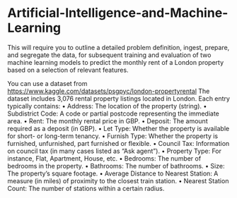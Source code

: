 # Artificial-Intelligence-and-Machine-Learning

This will require you to outline a detailed problem definition, ingest, prepare, and segregate the 
data, for subsequent training and evaluation of two machine learning models to predict the 
monthly rent of a London property based on a selection of relevant features. 

You can use a dataset from https://www.kaggle.com/datasets/psgpyc/london-propertyrental
The dataset includes 3,076 rental property listings located in London. Each entry typically contains: 
• Address: The location of the property (string). 
• Subdistrict Code: A code or partial postcode representing the immediate area. 
• Rent: The monthly rental price in GBP. 
• Deposit: The amount required as a deposit (in GBP). 
• Let Type: Whether the property is available for short- or long-term tenancy. 
• Furnish Type: Whether the property is furnished, unfurnished, part furnished or flexible. 
• Council Tax: Information on council tax (in many cases listed as “Ask agent”). 
• Property Type: For instance, Flat, Apartment, House, etc. 
• Bedrooms: The number of bedrooms in the property. 
• Bathrooms: The number of bathrooms. 
• Size: The property’s square footage. 
• Average Distance to Nearest Station: A measure (in miles) of proximity to the closest train 
station. 
• Nearest Station Count: The number of stations within a certain radius.
